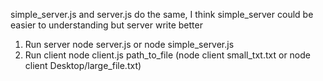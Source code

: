 simple_server.js and server.js do the same, I think simple_server could be easier to understanding but server write better

1. Run server node server.js or node simple_server.js
2. Run client node client.js path_to_file (node client small_txt.txt or node client Desktop/large_file.txt)